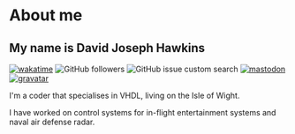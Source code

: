 # About me

## My name is David Joseph Hawkins

[![wakatime](https://wakatime.com/badge/user/677847e8-ed61-4250-aee6-27df12870cb2.svg?style=for-the-badge)](https://wakatime.com/@677847e8-ed61-4250-aee6-27df12870cb2)
![GitHub followers](https://img.shields.io/github/followers/djh1997?style=for-the-badge&logo=github&label=Followers)
![GitHub issue custom search](https://img.shields.io/github/issues-search?query=djh1997&style=for-the-badge&logo=github&label=Issues)
[![mastodon](https://img.shields.io/mastodon/follow/109443534112738702?domain=https%3A%2F%2Fmastodon.iow.social&style=for-the-badge&logo=Mastodon&label=djh1997&color=6364FF
)](https://mastodon.iow.social/@Djh1997)
[![gravatar](https://img.shields.io/badge/djh1997-gravatar?style=for-the-badge&label=gravatar&logo=gravatar
)](https://gravatar.com/echidnapepperkleopatra37192)

I'm a coder that specialises in VHDL, living on the Isle of Wight.

I have worked on control systems for in-flight entertainment systems and naval air defense radar.
